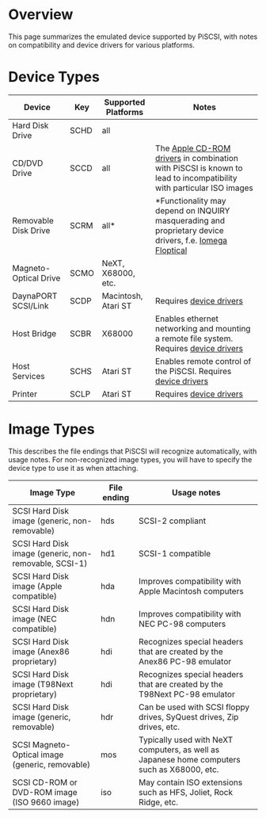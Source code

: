# Overview
This page summarizes the emulated device supported by PiSCSI, with notes on compatibility and device drivers for various platforms.

# Device Types
Device|Key|Supported Platforms|Notes
---|---|---|---
Hard Disk Drive|SCHD|all|
CD/DVD Drive|SCCD|all|The [Apple CD-ROM drivers](https://github.com/piscsi/piscsi/wiki/Drive-Setup#Mounting_CD_ISO_or_MO_images) in combination with PiSCSI is known to lead to incompatibility with particular ISO images
Removable Disk Drive|SCRM|all*|*Functionality may depend on INQUIRY masquerading and proprietary device drivers, f.e. [Iomega Floptical](Iomega-Floptical)
Magneto-Optical Drive|SCMO|NeXT, X68000, etc.|
DaynaPORT SCSI/Link|SCDP|Macintosh, Atari ST|Requires [device drivers](Dayna-Port-SCSI-Link)
Host Bridge|SCBR|X68000|Enables ethernet networking and mounting a remote file system. Requires [device drivers](https://github.com/rdmark/RASCSI-X68k/wiki)
Host Services|SCHS|Atari ST|Enables remote control of the PiSCSI. Requires [device drivers](PiSCSI-Client-Tools)
Printer|SCLP|Atari ST|Requires [device drivers](PiSCSI-Client-Tools)

# Image Types
This describes the file endings that PiSCSI will recognize automatically, with usage notes. For non-recognized image types, you will have to specify the device type to use it as when attaching.

Image Type|File ending|Usage notes
---|---|---
SCSI Hard Disk image (generic, non-removable)|hds|SCSI-2 compliant
SCSI Hard Disk image (generic, non-removable, SCSI-1)|hd1|SCSI-1 compatible
SCSI Hard Disk image (Apple compatible)|hda|Improves compatibility with Apple Macintosh computers
SCSI Hard Disk image (NEC compatible)|hdn|Improves compatibility with NEC PC-98 computers
SCSI Hard Disk image (Anex86 proprietary)|hdi|Recognizes special headers that are created by the Anex86 PC-98 emulator
SCSI Hard Disk image (T98Next proprietary)|hdi|Recognizes special headers that are created by the T98Next PC-98 emulator
SCSI Hard Disk image (generic, removable)|hdr|Can be used with SCSI floppy drives, SyQuest drives, Zip drives, etc.
SCSI Magneto-Optical image (generic, removable)|mos|Typically used with NeXT computers, as well as Japanese home computers such as X68000, etc.
SCSI CD-ROM or DVD-ROM image (ISO 9660 image)|iso|May contain ISO extensions such as HFS, Joliet, Rock Ridge, etc.